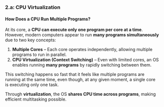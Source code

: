 ### **2.a: CPU Virtualization**
#### **How Does a CPU Run Multiple Programs?**  

At its core, a **CPU can execute only one program per core at a time**. However, modern computers appear to run **many programs simultaneously** due to two key concepts:  

1. **Multiple Cores** – Each core operates independently, allowing multiple programs to run in parallel.  
2. **CPU Virtualization (Context Switching)** – Even with limited cores, an OS enables running **many programs** by rapidly switching between them.  

This switching happens so fast that it feels like multiple programs are running at the same time, even though, at any given moment, a single core is executing only one task.  

Through **virtualization**, the OS **shares CPU time across programs**, making efficient multitasking possible.